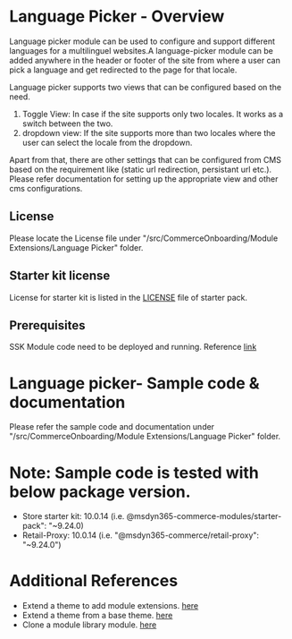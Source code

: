 # Language Picker - Overview
Language picker module can be used to configure and support different languages for a multilinguel websites.A language-picker module can be added anywhere in the header or footer of the site from where a user can pick a language and get redirected to the page for that locale.

Language picker supports two views that can be configured based on the need.
1. Toggle View: In case if the site supports only two locales. It works as a switch between the two.
2. dropdown view: If the site supports more than two locales where the user can select the locale from the dropdown.

 Apart from that, there are other settings that can be configured from CMS based on the requirement like (static url redirection, persistant url etc.). Please refer documentation for setting up the appropriate view and other cms configurations.

 ## License
Please locate the License file under "/src/CommerceOnboarding/Module Extensions/Language Picker" folder.

## Starter kit license
License for starter kit is listed in the [LICENSE](./starter-pack/LICENSE) file of starter pack.

## Prerequisites
SSK Module code need to be deployed and running.
Reference [link](https://docs.microsoft.com/en-us/dynamics365/commerce/e-commerce-extensibility/setup-dev-environment)

# Language picker- Sample code & documentation
Please refer the sample code and documentation under "/src/CommerceOnboarding/Module Extensions/Language Picker" folder.

# Note: Sample code is tested with below package version.
- Store starter kit: 10.0.14 (i.e. @msdyn365-commerce-modules/starter-pack": "~9.24.0)
- Retail-Proxy: 10.0.14 (i.e. "@msdyn365-commerce/retail-proxy": "~9.24.0")

# Additional References
- Extend a theme to add module extensions. [here](https://docs.microsoft.com/en-us/dynamics365/commerce/e-commerce-extensibility/theme-module-extensions)
- Extend a theme from a base theme. [here](https://docs.microsoft.com/en-us/dynamics365/commerce/e-commerce-extensibility/extend-theme)
- Clone a module library module. [here](https://docs.microsoft.com/en-us/dynamics365/commerce/e-commerce-extensibility/clone-starter-module)

